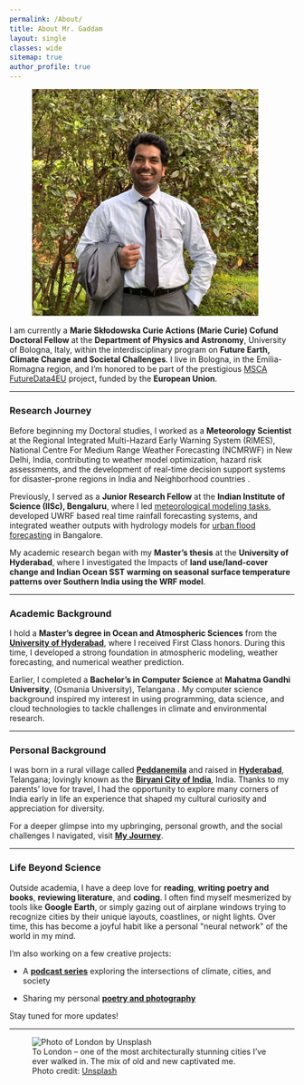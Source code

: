 ```yaml
---
permalink: /About/
title: About Mr. Gaddam
layout: single
classes: wide
sitemap: true
author_profile: true
---
```


<figure style="width: 400px" class="align-right">
  <img src="/assets/images/Display pic.JPG" alt="Nagaraju Gaddam Profile Picture">
</figure>

I am currently a **Marie Skłodowska Curie Actions (Marie Curie) Cofund Doctoral Fellow** at the **Department of Physics and Astronomy**, University of Bologna, Italy, within the interdisciplinary program on **Future Earth, Climate Change and Societal Challenges**. I live in Bologna, in the Emilia-Romagna region, and I’m honored to be part of the prestigious [MSCA FutureData4EU](https://site.unibo.it/futuredata4eu/en) project, funded by the **European Union**.

---

### Research Journey

Before beginning my Doctoral studies, I worked as a **Meteorology  Scientist**  at the Regional Integrated Multi-Hazard Early Warning System (RIMES), National Centre For Medium Range Weather Forecasting (NCMRWF) in New Delhi, India, contributing to weather model optimization, hazard risk assessments, and the development of real-time decision support systems for disaster-prone regions in India and Neighborhood countries .

Previously, I served as a **Junior Research Fellow** at the **Indian Institute of Science (IISc), Bengaluru**, where I led [meteorological modeling tasks](https://icwar.iisc.ac.in/assets/pdfs/Media%20Coverage/deccanherald.com-IISc%20flood%20model%20heads%20to%20Bengalurus%20rescue.pdf), developed UWRF based real time rainfall forecasting systems, and integrated weather outputs with hydrology models for [urban flood forecasting](https://www.deccanherald.com/india/karnataka/bengaluru/iisc-flood-model-heads-to-b-luru-s-rescue-3031418) in Bangalore.

My academic research began with my **Master’s thesis** at the **University of Hyderabad**, where I investigated the Impacts of **land use/land-cover change and Indian Ocean SST warming on seasonal surface temperature patterns over Southern India using the WRF model**.

---

### Academic Background

I hold a **Master’s degree in Ocean and Atmospheric Sciences** from the [**University of Hyderabad**](https://uohyd.ac.in/), where I received First Class honors. During this time, I developed a strong foundation in atmospheric modeling, weather forecasting, and numerical weather prediction.

Earlier, I completed a **Bachelor’s in Computer Science** at **Mahatma Gandhi University**, (Osmania University), Telangana . My computer science background inspired my interest in using programming, data science, and cloud technologies to tackle challenges in climate and environmental research.

---

### Personal Background

I was born in a rural village called [**Peddanemila**](https://www.google.com/maps/place/Pedanemila/@17.348783,79.7701355,295m/data=!3m1!1e3!4m15!1m8!3m7!1s0x3a34c19f9be9391d:0x6b4e959373008fd9!2sNuthankal,+Telangana+508221,+India!3b1!8m2!3d17.3321865!4d79.6955303!16s%2Fm%2F0gg8qfp!3m5!1s0x3a34eb66ac4fc0cf:0x5b2d32651f5adba8!8m2!3d17.3482832!4d79.7696801!16s%2Fg%2F11qbkt8dj2?entry=ttu&g_ep=EgoyMDI1MDYxNS4wIKXMDSoASAFQAw%3D%3D) and raised in [**Hyderabad**](https://youtu.be/-1FBsUq5HzU), Telangana; lovingly known as the [**Biryani City of India**](https://en.wikipedia.org/wiki/Hyderabadi_biryani), India. Thanks to my parents’ love for travel, I had the opportunity to explore many corners of India early in life an experience that shaped my cultural curiosity and appreciation for diversity.

For a deeper glimpse into my upbringing, personal growth, and the social challenges I navigated, visit **[My Journey](https://nagsclimate.github.io/journey/)**.

---

### Life Beyond Science

Outside academia, I have a deep love for **reading**, **writing poetry and books**, **reviewing literature**, and **coding**. I often find myself mesmerized by tools like **Google Earth**, or simply gazing out of airplane windows trying to recognize cities by their unique layouts, coastlines, or night lights. Over time, this has become a joyful habit like a personal "neural network" of the world in my mind.

I’m also working on a few creative projects:

- A [**podcast series**](https://nagsclimate.github.io/creative-space/) exploring the intersections of climate, cities, and society
    
- Sharing my personal [**poetry and photography**](https://nagsclimate.github.io/creative-space/)
    
Stay tuned for more updates!

---

<figure class="align-center">
  <img src="/assets/city-pics/London.jpg" alt="Photo of London by Unsplash">
  <figcaption>To London – one of the most architecturally stunning cities I’ve ever walked in. The mix of old and new captivated me. <br>Photo credit: <a href="https://unsplash.com">Unsplash</a></figcaption>
</figure>

